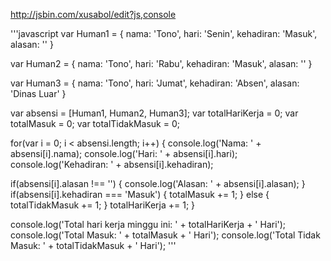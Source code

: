 http://jsbin.com/xusabol/edit?js,console

'''javascript
var Human1 = {
    nama: 'Tono',
    hari: 'Senin',
    kehadiran: 'Masuk',
    alasan: ''
}

var Human2 = {
    nama: 'Tono',
    hari: 'Rabu',
    kehadiran: 'Masuk',
    alasan: ''
}

var Human3 = {
    nama: 'Tono',
    hari: 'Jumat',
    kehadiran: 'Absen',
    alasan: 'Dinas Luar'
}

var absensi = [Human1, Human2, Human3];
var totalHariKerja = 0;
var totalMasuk = 0;
var totalTidakMasuk = 0;

for(var i = 0; i < absensi.length; i++) {
  console.log('Nama: ' + absensi[i].nama);
  console.log('Hari: ' + absensi[i].hari);
  console.log('Kehadiran: ' + absensi[i].kehadiran);
  
  if(absensi[i].alasan !== '') {
    console.log('Alasan: ' + absensi[i].alasan);
  }
  if(absensi[i].kehadiran === 'Masuk') {
    totalMasuk += 1;
  } else {
    totalTidakMasuk += 1;
  }
  totalHariKerja += 1;
}

console.log('Total hari kerja minggu ini: ' + totalHariKerja + ' Hari');
console.log('Total Masuk: ' + totalMasuk + ' Hari');
console.log('Total Tidak Masuk: ' + totalTidakMasuk + ' Hari');
'''